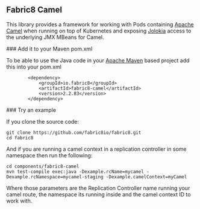 ## Fabric8 Camel

This library provides a framework for working with Pods containing [Apache Camel](http://camel.apache.org/) when running on top of Kubernetes and exposing  [Jolokia](http://jolokia.org/) access to the underlying JMX MBeans for Camel.

### Add it to your Maven pom.xml

To be able to use the Java code in your [Apache Maven](http://maven.apache.org/) based project add this into your pom.xml

            <dependency>
                <groupId>io.fabric8</groupId>
                <artifactId>fabric8-camel</artifactId>
                <version>2.2.83</version>
            </dependency>


### Try an example

If you clone the source code:

    git clone https://github.com/fabric8io/fabric8.git
    cd fabric8

And if you are running a camel context in a replication controller in some namespace then run the following:

    cd components/fabric8-camel
    mvn test-compile exec:java -Dexample.rcName=mycamel -Dexample.rcNamespace=mycamel-staging -Dexample.camelContext=myCamel

Where those parameters are the Replication Controller name running your camel route, the namespace its running inside and the camel context ID to work with.

